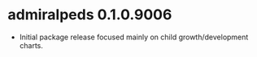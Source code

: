 # admiralpeds 0.1.0.9006

- Initial package release focused mainly on child growth/development charts.
